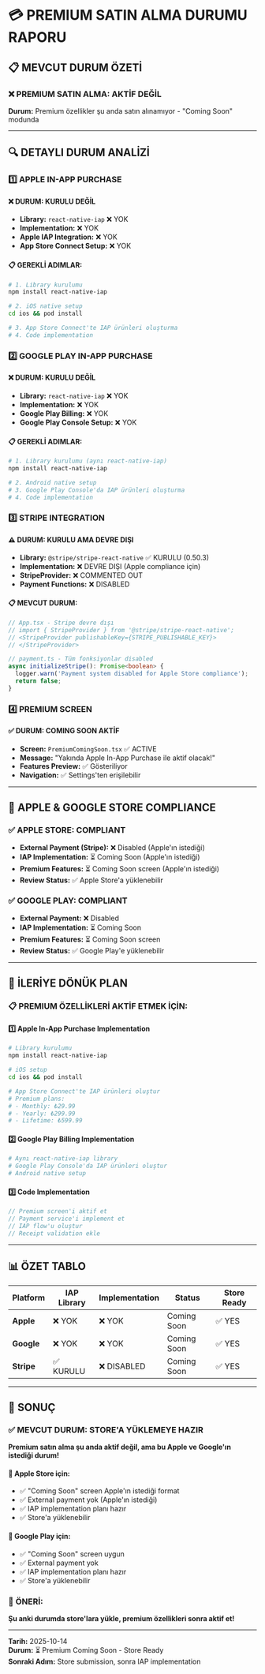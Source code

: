 # 💳 PREMIUM SATIN ALMA DURUMU RAPORU

## 📋 MEVCUT DURUM ÖZETİ

### ❌ **PREMIUM SATIN ALMA: AKTİF DEĞİL**

**Durum:** Premium özellikler şu anda satın alınamıyor - "Coming Soon" modunda

---

## 🔍 DETAYLI DURUM ANALİZİ

### 1️⃣ **APPLE IN-APP PURCHASE**

#### ❌ **DURUM: KURULU DEĞİL**
- **Library:** `react-native-iap` ❌ YOK
- **Implementation:** ❌ YOK
- **Apple IAP Integration:** ❌ YOK
- **App Store Connect Setup:** ❌ YOK

#### 📋 **GEREKLİ ADIMLAR:**
```bash
# 1. Library kurulumu
npm install react-native-iap

# 2. iOS native setup
cd ios && pod install

# 3. App Store Connect'te IAP ürünleri oluşturma
# 4. Code implementation
```

### 2️⃣ **GOOGLE PLAY IN-APP PURCHASE**

#### ❌ **DURUM: KURULU DEĞİL**
- **Library:** `react-native-iap` ❌ YOK
- **Implementation:** ❌ YOK
- **Google Play Billing:** ❌ YOK
- **Google Play Console Setup:** ❌ YOK

#### 📋 **GEREKLİ ADIMLAR:**
```bash
# 1. Library kurulumu (aynı react-native-iap)
npm install react-native-iap

# 2. Android native setup
# 3. Google Play Console'da IAP ürünleri oluşturma
# 4. Code implementation
```

### 3️⃣ **STRIPE INTEGRATION**

#### ⚠️ **DURUM: KURULU AMA DEVRE DIŞI**
- **Library:** `@stripe/stripe-react-native` ✅ KURULU (0.50.3)
- **Implementation:** ❌ DEVRE DIŞI (Apple compliance için)
- **StripeProvider:** ❌ COMMENTED OUT
- **Payment Functions:** ❌ DISABLED

#### 📋 **MEVCUT DURUM:**
```typescript
// App.tsx - Stripe devre dışı
// import { StripeProvider } from '@stripe/stripe-react-native';
// <StripeProvider publishableKey={STRIPE_PUBLISHABLE_KEY}>
// </StripeProvider>

// payment.ts - Tüm fonksiyonlar disabled
async initializeStripe(): Promise<boolean> {
  logger.warn('Payment system disabled for Apple Store compliance');
  return false;
}
```

### 4️⃣ **PREMIUM SCREEN**

#### ✅ **DURUM: COMING SOON AKTİF**
- **Screen:** `PremiumComingSoon.tsx` ✅ ACTIVE
- **Message:** "Yakında Apple In-App Purchase ile aktif olacak!"
- **Features Preview:** ✅ Gösteriliyor
- **Navigation:** ✅ Settings'ten erişilebilir

---

## 🎯 **APPLE & GOOGLE STORE COMPLIANCE**

### ✅ **APPLE STORE: COMPLIANT**
- **External Payment (Stripe):** ❌ Disabled (Apple'ın istediği)
- **IAP Implementation:** ⏳ Coming Soon (Apple'ın istediği)
- **Premium Features:** ⏳ Coming Soon screen (Apple'ın istediği)
- **Review Status:** ✅ Apple Store'a yüklenebilir

### ✅ **GOOGLE PLAY: COMPLIANT**
- **External Payment:** ❌ Disabled
- **IAP Implementation:** ⏳ Coming Soon
- **Premium Features:** ⏳ Coming Soon screen
- **Review Status:** ✅ Google Play'e yüklenebilir

---

## 🚀 **İLERİYE DÖNÜK PLAN**

### 📋 **PREMIUM ÖZELLİKLERİ AKTİF ETMEK İÇİN:**

#### 1️⃣ **Apple In-App Purchase Implementation**
```bash
# Library kurulumu
npm install react-native-iap

# iOS setup
cd ios && pod install

# App Store Connect'te IAP ürünleri oluştur
# Premium plans:
# - Monthly: ₺29.99
# - Yearly: ₺299.99
# - Lifetime: ₺599.99
```

#### 2️⃣ **Google Play Billing Implementation**
```bash
# Aynı react-native-iap library
# Google Play Console'da IAP ürünleri oluştur
# Android native setup
```

#### 3️⃣ **Code Implementation**
```typescript
// Premium screen'i aktif et
// Payment service'i implement et
// IAP flow'u oluştur
// Receipt validation ekle
```

---

## 📊 **ÖZET TABLO**

| Platform | IAP Library | Implementation | Status | Store Ready |
|----------|-------------|----------------|---------|-------------|
| **Apple** | ❌ YOK | ❌ YOK | Coming Soon | ✅ YES |
| **Google** | ❌ YOK | ❌ YOK | Coming Soon | ✅ YES |
| **Stripe** | ✅ KURULU | ❌ DISABLED | Coming Soon | ✅ YES |

---

## 🎉 **SONUÇ**

### ✅ **MEVCUT DURUM: STORE'A YÜKLEMEYE HAZIR**

**Premium satın alma şu anda aktif değil, ama bu Apple ve Google'ın istediği durum!**

#### 🍎 **Apple Store için:**
- ✅ "Coming Soon" screen Apple'ın istediği format
- ✅ External payment yok (Apple'ın istediği)
- ✅ IAP implementation planı hazır
- ✅ Store'a yüklenebilir

#### 🤖 **Google Play için:**
- ✅ "Coming Soon" screen uygun
- ✅ External payment yok
- ✅ IAP implementation planı hazır
- ✅ Store'a yüklenebilir

### 🚀 **ÖNERİ:**
**Şu anki durumda store'lara yükle, premium özellikleri sonra aktif et!**

---
**Tarih:** 2025-10-14  
**Durum:** ⏳ Premium Coming Soon - Store Ready  
**Sonraki Adım:** Store submission, sonra IAP implementation
